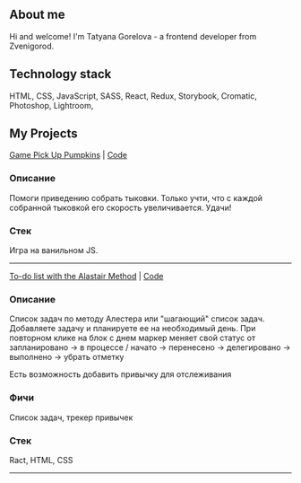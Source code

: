 ## About me
Hi and welcome! I'm Tatyana Gorelova - a frontend developer from Zvenigorod.

## Technology stack
HTML, CSS, JavaScript, SASS, React, Redux, Storybook, Cromatic, Photoshop, Lightroom, 



## My Projects
[Game Pick Up Pumpkins](https://tgorella.github.io/game-pick-up-pumpkins/) | [Code](https://github.com/tgorella/game-pick-up-pumpkins)

### Описание
Помоги приведению собрать тыковки. Только учти, что с каждой собранной тыковкой его скорость увеличивается. Удачи!

### Стек
Игра на ванильном JS. 

*** 
[To-do list with the Alastair Method](https://tgorella.github.io/task-list/) | [Code](https://github.com/tgorella/task-list)

### Описание
Список задач по методу Алестера или "шагающий" список задач. 
Добавляете задачу и планируете ее на необходимый день. 
При повторном клике на блок с днем маркер меняет свой статус от запланировано -> в процессе / начато -> перенесено -> делегировано -> выполнено -> убрать отметку 

Есть возможность добавить привычку для отслеживания

### Фичи
Список задач, трекер привычек

### Стек
Ract, HTML, CSS
***
<a gref="github.com/tgorella"><img src="https://github-readme-stats.vercel.app/api/top-langs/?username=tgorella&layout=compact&langs_count=7&theme=tokyonight" alt=""></a>
